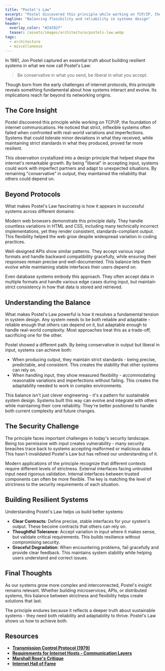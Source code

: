 ```yaml
---
title: "Postel's Law"
excerpt: "Postel discovered this principle while working on TCP/IP, the foundation of internet communications. He noticed that strict, inflexible systems often failed when confronted with real-world variations and imperfections. Systems that could tolerate minor deviations in what they received, while maintaining strict standards in what they produced, proved far more resilient."
tagline: "Balancing flexibility and reliability in systems design"
header:
  overlay_color: "#24292f"
  teaser: /assets/images/architecture/postels-law.webp
tags:
  - architecture
  - miscellaneous
---
```


In 1981, Jon Postel captured an essential truth about building resilient systems in what we now call Postel's Law:

> Be conservative in what you send, be liberal in what you accept.

Though born from the early challenges of internet protocols, this principle reveals something fundamental about how systems interact and evolve. Its implications reach far beyond its networking origins.

## The Core Insight

Postel discovered this principle while working on TCP/IP, the foundation of internet communications. He noticed that strict, inflexible systems often failed when confronted with real-world variations and imperfections. Systems that could tolerate minor deviations in what they received, while maintaining strict standards in what they produced, proved far more resilient.

This observation crystallized into a design principle that helped shape the internet's remarkable growth. By being "liberal" in accepting input, systems could work with imperfect partners and adapt to unexpected situations. By remaining "conservative" in output, they maintained the reliability that others could depend on.

## Beyond Protocols

What makes Postel's Law fascinating is how it appears in successful systems across different domains:

Modern web browsers demonstrate this principle daily. They handle countless variations in HTML and CSS, including many technically incorrect implementations, yet they render consistent, standards-compliant output. This flexibility helped the web grow despite widespread variation in coding practices.

Well-designed APIs show similar patterns. They accept various input formats and handle backward compatibility gracefully, while ensuring their responses remain precise and well-documented. This balance lets them evolve while maintaining stable interfaces their users depend on.

Even database systems embody this approach. They often accept data in multiple formats and handle various edge cases during input, but maintain strict consistency in how that data is stored and retrieved.

## Understanding the Balance

What makes Postel's Law powerful is how it resolves a fundamental tension in system design. Any system needs to be both reliable and adaptable - reliable enough that others can depend on it, but adaptable enough to handle real-world complexity. Most approaches treat this as a trade-off, sacrificing one for the other.

Postel showed a different path. By being conservative in output but liberal in input, systems can achieve both:

- When producing output, they maintain strict standards - being precise, predictable, and consistent. This creates the stability that other systems can rely on.
- When handling input, they show measured flexibility - accommodating reasonable variations and imperfections without failing. This creates the adaptability needed to work in complex environments.

This balance isn't just clever engineering - it's a pattern for sustainable system design. Systems built this way can evolve and integrate with others while maintaining their core reliability. They're better positioned to handle both current complexity and future changes.

## The Security Challenge

The principle faces important challenges in today's security landscape. Being too permissive with input creates vulnerability - many security breaches trace back to systems accepting malformed or malicious data. This hasn't invalidated Postel's Law but has refined our understanding of it.

Modern applications of the principle recognize that different contexts require different levels of strictness. External interfaces facing untrusted input need rigorous validation. Internal interfaces between trusted components can often be more flexible. The key is matching the level of strictness to the security requirements of each situation.

## Building Resilient Systems

Understanding Postel's Law helps us build better systems:

- **Clear Contracts**: Define precise, stable interfaces for your system's output. These become contracts that others can rely on.
- **Thoughtful Tolerance**: Accept variation in input where it makes sense, but validate critical requirements. This builds resilience without compromising security.
- **Graceful Degradation**: When encountering problems, fail gracefully and provide clear feedback. This maintains system stability while helping users understand and correct issues.

## Final Thoughts

As our systems grow more complex and interconnected, Postel's insight remains relevant. Whether building microservices, APIs, or distributed systems, this balance between strictness and flexibility helps create solutions that last.

The principle endures because it reflects a deeper truth about sustainable systems - they need both reliability and adaptability to thrive. Postel's Law shows us how to achieve both.

## Resources

- [**Transmission Control Protocol (1979)**](https://tools.ietf.org/html/rfc761)  
- [**Requirements for Internet Hosts - Communication Layers**](https://tools.ietf.org/html/rfc1122)  
- [**Marshall Rose's Critique**](https://tools.ietf.org/html/rfc3117)  
- [**Internet Hall of Fame**](https://www.internethalloffame.org/inductees/jon-postel)
